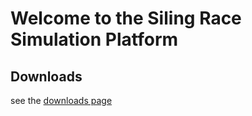 # Welcome to the Siling Race Simulation Platform

##  Downloads
see the [downloads page](downloads.md)
